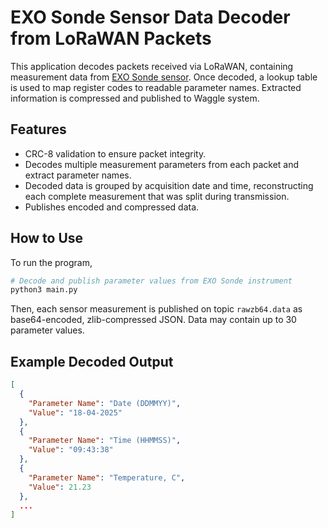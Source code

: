 # EXO Sonde Sensor Data Decoder from LoRaWAN Packets

This application decodes packets received via LoRaWAN, containing measurement data from [EXO Sonde sensor](https://www.xylem.com/siteassets/brand/ysi/resources/manual/exo-user-manual-web.pdf). Once decoded, a lookup table is used to map register codes to readable parameter names. 
Extracted information is compressed and published to Waggle system. 

## Features

- CRC-8 validation to ensure packet integrity.
- Decodes multiple measurement parameters from each packet and extract parameter names.
- Decoded data is grouped by acquisition date and time, reconstructing each complete measurement that was split during transmission.
- Publishes encoded and compressed data.

## How to Use
To run the program,

```bash
# Decode and publish parameter values from EXO Sonde instrument
python3 main.py
```

Then, each sensor measurement is published on topic `rawzb64.data` as base64-encoded, zlib-compressed JSON. Data may contain up to 30 parameter values.


## Example Decoded Output

```json
[
  {
    "Parameter Name": "Date (DDMMYY)",
    "Value": "18-04-2025"
  },
  {
    "Parameter Name": "Time (HHMMSS)",
    "Value": "09:43:38"
  },
  {
    "Parameter Name": "Temperature, C",
    "Value": 21.23
  },
  ...
]
```





